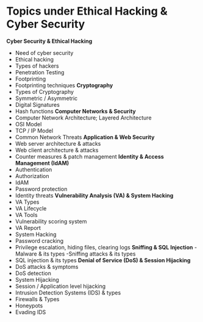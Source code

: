 # **Topics under Ethical Hacking & Cyber Security**
**Cyber Security & Ethical Hacking**
- Need of cyber security
- Ethical hacking
- Types of hackers
- Penetration Testing
- Footprinting
- Footprinting techniques
**Cryptography**
- Types of Cryptography
- Symmetric / Asymmetric
- Digital Signatures
- Hash functions
**Computer Networks & Security**
- Computer Network Architecture; Layered Architecture
- OSI Model
- TCP / IP Model
- Common Network Threats
**Application & Web Security**
- Web server architecture & attacks
- Web client architecture & attacks
- Counter measures & patch management
**Identity & Access Management (IdAM)**
- Authentication
- Authorization
- IdAM
- Password protection
- Identity threats
**Vulnerability Analysis (VA) & System Hacking**
- VA Types
- VA Lifecycle
- VA Tools
- Vulnerability scoring system
- VA Report
- System Hacking
- Password cracking
- Privilege escalation, hiding files, clearing logs
**Sniffing & SQL Injection**
-Malware & its types
-Sniffing attacks & its types
- SQL injection & its types
**Denial of Service (DoS) & Session Hijacking**
- DoS attacks & symptoms
- DoS detection
- System Hijacking
- Session / Application level hijacking
- Intrusion Detection Systems (IDS) & types
- Firewalls & Types
- Honeypots
- Evading IDS